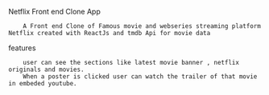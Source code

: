 Netflix Front end Clone App

        A Front end Clone of Famous movie and webseries streaming platform Netflix created with ReactJs and tmdb Api for movie data

features

        user can see the sections like latest movie banner , netflix originals and movies.
        When a poster is clicked user can watch the trailer of that movie in embeded youtube.
